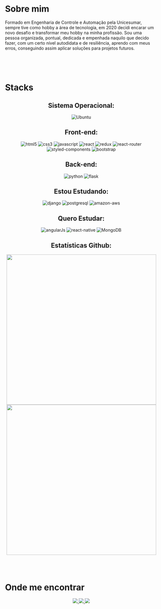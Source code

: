 <h1>Sobre mim</h1>
<div>
<div>
<p> 
  Formado em Engenharia de Controle e Automação pela Unicesumar, sempre tive como hobby a área de tecnologia, em 2020 decidi encarar um novo desafio e transformar meu hobby na minha profissão. 
  Sou uma pessoa organizada, pontual, dedicada e empenhada naquilo que decido fazer, com um certo nível autodidata e de resiliência, aprendo com meus erros, conseguindo assim aplicar soluções para projetos futuros.
</p>
</div>

</div>
<div>
<br><br><br>

<h1>Stacks</h1>
<div align="center">
<h2>Sistema Operacional:</h2>
<img src="https://img.shields.io/badge/Ubuntu-E95420?style=for-the-badge&logo=ubuntu&logoColor=white" alt="Ubuntu">

<h2>Front-end:</h2>

<img src="https://img.shields.io/badge/HTML5-E34F26?style=for-the-badge&logo=html5&logoColor=white" alt="html5">
<img src="https://img.shields.io/badge/CSS3-1572B6?style=for-the-badge&logo=css3&logoColor=white" alt="css3">
<img src="https://img.shields.io/badge/JavaScript-F7DF1E?style=for-the-badge&logo=javascript&logoColor=black" alt="javascript">
<img src="https://img.shields.io/badge/React-20232A?style=for-the-badge&logo=react&logoColor=61DAFB" alt="react">
<img src="https://img.shields.io/badge/Redux-593D88?style=for-the-badge&logo=redux&logoColor=white" alt="redux">
<img src="https://img.shields.io/badge/React_Router-CA4245?style=for-the-badge&logo=react-router&logoColor=white" alt="react-router">
<img src="https://img.shields.io/badge/styled--components-DB7093?style=for-the-badge&logo=styled-components&logoColor=white" alt="styled-components">
<img src="https://img.shields.io/badge/Bootstrap-563D7C?style=for-the-badge&logo=bootstrap&logoColor=white" alt="bootstrap">

<h2>Back-end:</h2>
<img src="https://img.shields.io/badge/Python-14354C?style=for-the-badge&logo=python&logoColor=white" alt="python">
<img src="https://img.shields.io/badge/Flask-000000?style=for-the-badge&logo=flask&logoColor=white" alt="flask">

<h2>Estou Estudando:</h2>
<img src="https://img.shields.io/badge/Django-092E20?style=for-the-badge&logo=django&logoColor=white" alt="django">
<img src="https://img.shields.io/badge/PostgreSQL-316192?style=for-the-badge&logo=postgresql&logoColor=white" alt="postgresql">
<img src="https://img.shields.io/badge/Amazon_AWS-232F3E?style=for-the-badge&logo=amazon-aws&logoColor=white" alt="amazon-aws">

<h2>Quero Estudar:</h2>
<img src="https://img.shields.io/badge/AngularJS-E23237?style=for-the-badge&logo=angularjs&logoColor=white" alt="angularJs">
<img src="https://img.shields.io/badge/React_Native-20232A?style=for-the-badge&logo=react&logoColor=61DAFB" alt="react-native">
<img src="https://img.shields.io/badge/MongoDB-4EA94B?style=for-the-badge&logo=mongodb&logoColor=white" alt="MongoDB">

<h2>Estatísticas Github:</h2>
<div>
<img width="495px" src="https://github-readme-stats.vercel.app/api/top-langs/?username=gabriel-andrian&hide=html&layout=compact&theme=radical" />
<img width="495px" src="https://github-readme-stats.vercel.app/api?username=gabriel-andrian&theme=radical&show_icons=true"/>
</div>
</div>
<br><br><br>

</div>
<h1>Onde me encontrar</h1>
<div align="center">
<a href="https://www.linkedin.com/in/gabriel-andrian/"> 
  <img src="https://img.shields.io/badge/-LinkedIn-blue?style=for-the-badge&logo=Linkedin&logoColor=white&link=https://www.linkedin.com/in/gabriel-andrian/"> 
</a>

<a href="https://gitlab.com/gabriel_andrian"> 
  <img src="https://img.shields.io/badge/-GitLab-330F63?style=for-the-badge&logo=gitlab&logoColor=white&link=https://gitlab.com/gabriel_andrian"> 
</a>

<a href="https://www.instagram.com/gabriel_andrian/"> 
  <img src="https://img.shields.io/badge/-Instagram-E4405F?style=for-the-badge&logo=instagram&logoColor=white&link=https://www.instagram.com/gabriel_andrian/"> 
</a>
</div>

